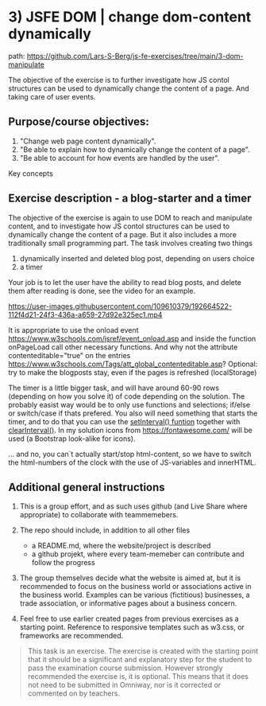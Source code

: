 # 3) JSFE DOM | change dom-content dynamically

path: <https://github.com/Lars-S-Berg/js-fe-exercises/tree/main/3-dom-manipulate>

The objective of the exercise is to further investigate how JS contol structures can be used to dynamically change the content of a page. And taking care of user events.

## Purpose/course objectives:

1. "Change web page content dynamically".
2. "Be able to explain how to dynamically change the content of a page".
3. "Be able to account for how events are handled by the user".

Key concepts

## Exercise description - a blog-starter and a timer

The objective of the exercise is again to use DOM to reach and manipulate content, and to investigate how JS contol structures can be used to dynamically change the content of a page. But it also includes a more traditionally small programming part. The task involves creating two things

1. dynamically inserted and deleted blog post, depending on users choice
2. a timer

Your job is to let the user have the ability to read blog posts, and delete them after reading is done, see the video for an example.

https://user-images.githubusercontent.com/109610379/192664522-112f4d21-24f3-436a-a659-27d92e325ec1.mp4

It is appropriate to use the onload event <https://www.w3schools.com/jsref/event_onload.asp> and inside the function onPageLoad call other necessary functions. And why not the attribute contenteditable="true" on the entries <https://www.w3schools.com/Tags/att_global_contenteditable.asp>? Optional: try to make the blogposts stay, even if the pages is refreshed (localStorage)

The timer is a little bigger task, and will have around 60-90 rows (depending on how you solve it) of code depending on the solution. The probably easist way would be to only use functions and selections; if/else or switch/case if thats prefered. You also will need something that starts the timer, and to do that you can use the [setInterval() funtion](https://www.w3schools.com/jsref/met_win_setinterval.asp) together with [clearInterval()](https://www.w3schools.com/jsref/tryit.asp?filename=tryjsref_win_clearinterval). In my solution icons from <https://fontawesome.com/> will be used (a Bootstrap look-alike for icons).

... and no, you can´t actually start/stop html-content, so we have to switch the html-numbers of the clock with the use of JS-variables and innerHTML.

## Additional general instructions

1. This is a group effort, and as such uses github (and Live Share where appropriate) to collaborate with teammemebers.

2. The repo should include, in addition to all other files
    - a README.md, where the website/project is described
    - a github projekt, where every team-memeber can contribute and follow the progress

3. The group themselves decide what the website is aimed at, but it is recommended to focus on the business world or associations active in the business world. Examples can be various (fictitious) businesses, a trade association, or informative pages about a business concern.

4. Feel free to use earlier created pages from previous exercises as a starting point. Reference to responsive templates such as w3.css, or frameworks are recommended.

> This task is an exercise. The exercise is created with the starting point that it should be a significant and explanatory step for the student to pass the examination course submission. However strongly recommended the exercise is, it is optional. This means that it does not need to be submitted in Omniway, nor is it corrected or commented on by teachers.
